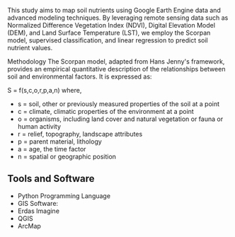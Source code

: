 This study aims to map soil nutrients using Google Earth Engine data and advanced modeling techniques. By leveraging remote sensing data such as Normalized Difference Vegetation Index (NDVI), Digital Elevation Model (DEM), and Land Surface Temperature (LST), we employ the Scorpan model, supervised classification, and linear regression to predict soil nutrient values.

Methodology
The Scorpan model, adapted from Hans Jenny's framework, provides an empirical quantitative description of the relationships between soil and environmental factors. It is expressed as:

S = f(s,c,o,r,p,a,n) 
where,
- s = soil, other or previously measured properties of the soil at a point
- c = climate, climatic properties of the environment at a point
- o = organisms, including land cover and natural vegetation or fauna or human activity
- r = relief, topography, landscape attributes
- p = parent material, lithology
- a = age, the time factor
- n = spatial or geographic position

## Tools and Software
- Python Programming Language
- GIS Software:
- Erdas Imagine
- QGIS
- ArcMap
